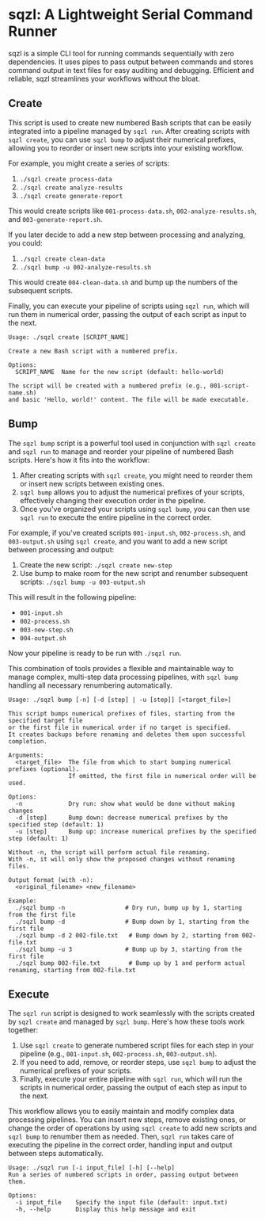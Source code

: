 # sqzl: A Lightweight Serial Command Runner

sqzl is a simple CLI tool for running commands sequentially with zero dependencies. It uses pipes to pass output between commands and stores command output in text files for easy auditing and debugging. Efficient and reliable, sqzl streamlines your workflows without the bloat.

## Create

This script is used to create new numbered Bash scripts that can be easily integrated into a pipeline managed by `sqzl run`. After creating scripts with `sqzl create`, you can use `sqzl bump` to adjust their numerical prefixes, allowing you to reorder or insert new scripts into your existing workflow.

For example, you might create a series of scripts:

1. `./sqzl create process-data`
2. `./sqzl create analyze-results`
3. `./sqzl create generate-report`

This would create scripts like `001-process-data.sh`, `002-analyze-results.sh`, and `003-generate-report.sh`.

If you later decide to add a new step between processing and analyzing, you could:

1. `./sqzl create clean-data`
2. `./sqzl bump -u 002-analyze-results.sh`

This would create `004-clean-data.sh` and bump up the numbers of the subsequent scripts.

Finally, you can execute your pipeline of scripts using `sqzl run`, which will run them in numerical order, passing the output of each script as input to the next.

```
Usage: ./sqzl create [SCRIPT_NAME]

Create a new Bash script with a numbered prefix.

Options:
  SCRIPT_NAME  Name for the new script (default: hello-world)

The script will be created with a numbered prefix (e.g., 001-script-name.sh)
and basic 'Hello, world!' content. The file will be made executable.

```

## Bump

The `sqzl bump` script is a powerful tool used in conjunction with `sqzl create` and `sqzl run` to manage and reorder your pipeline of numbered Bash scripts. Here's how it fits into the workflow:

1. After creating scripts with `sqzl create`, you might need to reorder them or insert new scripts between existing ones.
2. `sqzl bump` allows you to adjust the numerical prefixes of your scripts, effectively changing their execution order in the pipeline.
3. Once you've organized your scripts using `sqzl bump`, you can then use `sqzl run` to execute the entire pipeline in the correct order.

For example, if you've created scripts `001-input.sh`, `002-process.sh`, and `003-output.sh` using `sqzl create`, and you want to add a new script between processing and output:

1. Create the new script: `./sqzl create new-step`
2. Use bump to make room for the new script and renumber subsequent scripts: `./sqzl bump -u 003-output.sh`

This will result in the following pipeline:

- `001-input.sh`
- `002-process.sh`
- `003-new-step.sh`
- `004-output.sh`

Now your pipeline is ready to be run with `./sqzl run`.

This combination of tools provides a flexible and maintainable way to manage complex, multi-step data processing pipelines, with `sqzl bump` handling all necessary renumbering automatically.

```
Usage: ./sqzl bump [-n] [-d [step] | -u [step]] [<target_file>]

This script bumps numerical prefixes of files, starting from the specified target file
or the first file in numerical order if no target is specified.
It creates backups before renaming and deletes them upon successful completion.

Arguments:
  <target_file>  The file from which to start bumping numerical prefixes (optional).
                 If omitted, the first file in numerical order will be used.

Options:
  -n             Dry run: show what would be done without making changes
  -d [step]      Bump down: decrease numerical prefixes by the specified step (default: 1)
  -u [step]      Bump up: increase numerical prefixes by the specified step (default: 1)

Without -n, the script will perform actual file renaming.
With -n, it will only show the proposed changes without renaming files.

Output format (with -n):
  <original_filename> <new_filename>

Example:
  ./sqzl bump -n                 # Dry run, bump up by 1, starting from the first file
  ./sqzl bump -d                 # Bump down by 1, starting from the first file
  ./sqzl bump -d 2 002-file.txt   # Bump down by 2, starting from 002-file.txt
  ./sqzl bump -u 3               # Bump up by 3, starting from the first file
  ./sqzl bump 002-file.txt        # Bump up by 1 and perform actual renaming, starting from 002-file.txt

```

## Execute

The `sqzl run` script is designed to work seamlessly with the scripts created by `sqzl create` and managed by `sqzl bump`. Here's how these tools work together:

1. Use `sqzl create` to generate numbered script files for each step in your pipeline (e.g., `001-input.sh`, `002-process.sh`, `003-output.sh`).
2. If you need to add, remove, or reorder steps, use `sqzl bump` to adjust the numerical prefixes of your scripts.
3. Finally, execute your entire pipeline with `sqzl run`, which will run the scripts in numerical order, passing the output of each step as input to the next.

This workflow allows you to easily maintain and modify complex data processing pipelines. You can insert new steps, remove existing ones, or change the order of operations by using `sqzl create` to add new scripts and `sqzl bump` to renumber them as needed. Then, `sqzl run` takes care of executing the pipeline in the correct order, handling input and output between steps automatically.

```
Usage: ./sqzl run [-i input_file] [-h] [--help]
Run a series of numbered scripts in order, passing output between them.

Options:
  -i input_file    Specify the input file (default: input.txt)
  -h, --help       Display this help message and exit

```
